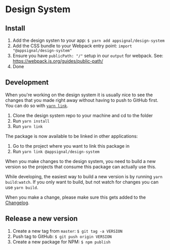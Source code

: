 # Design System

## Install

1. Add the design systen to your app: `$ yarn add appsignal/design-system`
2. Add the CSS bundle to your Webpack entry point: `import "@appsignal/design-system"`
3. Ensure you have `publicPath: "/"` setup in our `output` for webpack. See: https://webpack.js.org/guides/public-path/
4. Done

## Development

When you're working on the design system it is usually nice to see the changes
that you made right away without having to push to GitHub first. You can do so
with [`yarn link`](https://yarnpkg.com/lang/en/docs/cli/link/).

1. Clone the design system repo to your machine and cd to the folder
2. Run `yarn install`
3. Run `yarn link`

The package is now available to be linked in other applications:

1. Go to the project where you want to link this package in
2. Run `yarn link @appsignal/design-system`

When you make changes to the design system, you need to build a new version so
the projects that consume this package can actually use this.

While developing, the easiest way to build a new version is by running `yarn build:watch`.
If you only want to build, but not watch for changes you can use `yarn build`.

When you make a change, please make sure this gets added to the [Changelog](https://github.com/appsignal/design-system/blob/master/CHANGELOG).

## Release a new version

1. Create a new tag from `master`: `$ git tag -a VERSION`
2. Push tag to GitHub: `$ git push origin VERSION`
3. Create a new package for NPM: `$ npm publish`
